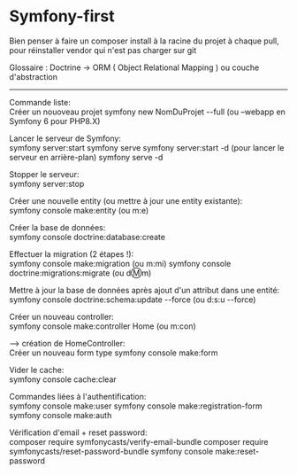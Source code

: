# Symfony-first

Bien penser à faire un      composer install     à la racine du projet à chaque pull, pour réinstaller
vendor qui n'est pas charger sur git

Glossaire : Doctrine -> ORM ( Object Relational Mapping ) ou couche d'abstraction


---------------------------------------------------------------------


Commande liste: <br>
Créer un nouoveau projet
symfony new NomDuProjet --full (ou –webapp en Symfony 6 pour PHP8.X)

Lancer le serveur de Symfony: <br>
symfony server:start
symfony serve
symfony server:start -d (pour lancer le serveur en arrière-plan)
symfony serve -d

Stopper le serveur: <br>
symfony server:stop

Créer une nouvelle entity (ou mettre à jour une entity existante): <br>
symfony console make:entity (ou m:e)

Créer la base de données: <br>
symfony console doctrine:database:create

Effectuer la migration (2 étapes !): <br>
symfony console make:migration (ou m:mi)
symfony console doctrine:migrations:migrate (ou d:m:m)

Mettre à jour la base de données après ajout d'un attribut dans une entité: <br>
symfony console doctrine:schema:update --force (ou d:s:u --force)

Créer un nouveau controller: <br>
symfony console make:controller Home (ou m:con)

--> création de HomeController: <br>
Créer un nouveau form type
symfony console make:form

Vider le cache: <br>
symfony console cache:clear

Commandes liées à l'authentification: <br>
symfony console make:user
symfony console make:registration-form
symfony console make:auth

Vérification d'email + reset password: <br>
composer require symfonycasts/verify-email-bundle
composer require symfonycasts/reset-password-bundle
symfony console make:reset-password
